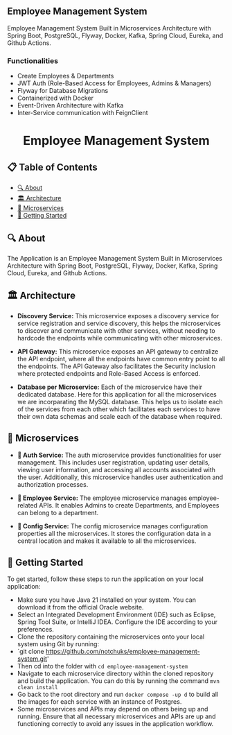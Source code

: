 ## Employee Management System
Employee Management System Built in Microservices Architecture with Spring Boot, PostgreSQL, Flyway, Docker, Kafka, Spring Cloud, Eureka, and Github Actions.

### Functionalities
- Create Employees & Departments
- JWT Auth (Role-Based Access for Employees, Admins & Managers)
- Flyway for Database Migrations
- Containerized with Docker
- Event-Driven Architecture with Kafka
- Inter-Service communication with FeignClient

<h1 align="center">Employee Management System</h1>
<h2>📋 Table of Contents</h2>

- [🔍 About](#-about)
- [🏛️ Architecture](#-architecture)
- [🚀 Microservices](#-microservices)
- [🚀 Getting Started](#-getting-started)

## 🔍 About
<p>
    The Application is an Employee Management System Built in Microservices Architecture with Spring Boot, PostgreSQL, Flyway, Docker, Kafka, Spring Cloud, Eureka, and Github Actions.

</p>

## 🏛️ Architecture

- **Discovery Service:** This microservice exposes a discovery service for service registration and service discovery, this helps the microservices to discover and communicate with other services, without needing to hardcode the endpoints while communicating with other microservices.

- **API Gateway:** This microservice exposes an API gateway to centralize the API endpoint, where all the endpoints have common entry point to all the endpoints. The API Gateway also facilitates the Security inclusion where protected endpoints and Role-Based Access is enforced.

- **Database per Microservice:** Each of the microservice have their dedicated database. Here for this application for all the microservices we are incorparating the MySQL database. This helps us to isolate each of the services from each other which facilitates each services to have their own data schemas and scale each of the database when required.


<h2>🚀 Microservices</h2>

- **👤 Auth Service:** The auth microservice provides functionalities for user management. This includes user registration, updating user details, viewing user information, and accessing all accounts associated with the user. Additionally, this microservice handles user authentication and authorization processes.

- **💼 Employee Service:** The employee microservice manages employee-related APIs. It enables Admins to create Departments, and Employees can belong to a department.

- **💸 Config Service:** The config microservice manages configuration properties all the microservices. It stores the configuration data in a central location and makes it available to all the microservices.


<h2>🚀 Getting Started</h2>

To get started, follow these steps to run the application on your local application:

- Make sure you have Java 21 installed on your system. You can download it from the official Oracle website.
- Select an Integrated Development Environment (IDE) such as Eclipse, Spring Tool Suite, or IntelliJ IDEA. Configure the IDE according to your preferences.
- Clone the repository containing the microservices onto your local system using Git by running:
- `git clone https://github.com/notchuks/employee-management-system.git'
- Then cd into the folder with `cd employee-management-system`
- Navigate to each microservice directory within the cloned repository and build the application. You can do this by running the command `mvn clean install`
- Go back to the root directory and run `docker compose -up d` to build all the images for each service with an instance of Postgres.
- Some microservices and APIs may depend on others being up and running. Ensure that all necessary microservices and APIs are up and functioning correctly to avoid any issues in the application workflow.
